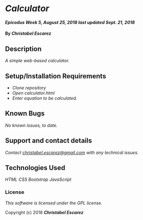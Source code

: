 # _Calculator_

#### _Epicodus Week 5, August 25, 2018_ _last updated Sept. 21, 2018_

#### By _**Christabel Escarez**_

## Description

_A simple web-based calculator._

## Setup/Installation Requirements

* _Clone repository_
* _Open calculator.html_
* _Enter equation to be calculated._

## Known Bugs

_No known issues, to date._

## Support and contact details

_Contact christabel.escarez@gmail.com with any technical issues._

## Technologies Used

_HTML_
_CSS_
_Bootstrap_
_JavaScript_

### License

*This software is licensed under the GPL license.*

Copyright (c) 2018 **_Christabel Escarez_**
